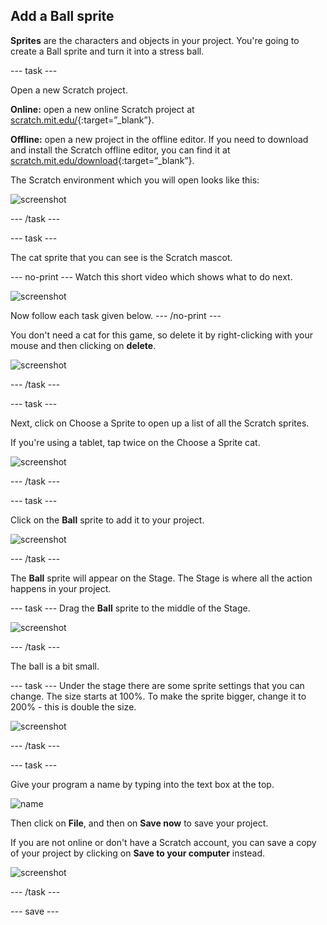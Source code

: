 ## Add a Ball sprite

__Sprites__ are the characters and objects in your project. You're going to create a Ball sprite and turn it into a stress ball.

--- task ---

Open a new Scratch project.

**Online:** open a new online Scratch project at [scratch.mit.edu/](https://scratch.mit.edu/projects/editor){:target=”_blank”}.

**Offline:** open a new project in the offline editor. If you need to download and install the Scratch offline editor, you can find it at [scratch.mit.edu/download](https://scratch.mit.edu/download){:target=”_blank”}.

The Scratch environment which you will open looks like this:

![screenshot](images/balls-scratch.png)

--- /task ---

--- task ---

The cat sprite that you can see is the Scratch mascot. 

--- no-print ---
Watch this short video which shows what to do next.

![screenshot](images/balls-step2.gif) 

Now follow each task given below.
--- /no-print ---

You don't need a cat for this game, so delete it by right-clicking with your mouse and then clicking on **delete**.

![screenshot](images/balls-delete-annotated.png)

--- /task ---

--- task ---

Next, click on Choose a Sprite to open up a list of all the Scratch sprites.

If you're using a tablet, tap twice on the Choose a Sprite cat.

![screenshot](images/balls-choose-sprite.png)

--- /task ---

--- task ---

Click on the **Ball** sprite to add it to your project.

![screenshot](images/balls-sprite-ball.png)

--- /task ---

The **Ball** sprite will appear on the Stage. The Stage is where all the action happens in your project. 

--- task ---
Drag the **Ball** sprite to the middle of the Stage. 

![screenshot](images/balls-stage-ball.png)

--- /task ---

The ball is a bit small. 

--- task ---
Under the stage there are some sprite settings that you can change. The size starts at 100%. To make the sprite bigger, change it to 200% - this is double the size. 

![screenshot](images/balls-size-200.png)

--- /task ---

--- task ---

Give your program a name by typing into the text box at the top.

![name](images/balls-name-annotated.png)

Then click on **File**, and then on **Save now** to save your project.

If you are not online or don't have a Scratch account, you can save a copy of your project by clicking on **Save to your computer** instead.

![screenshot](images/balls-save.png)

--- /task ---

--- save ---
